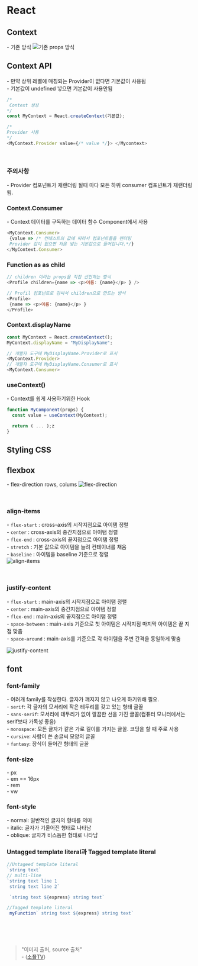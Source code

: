 # React

## Context
\- 기존 방식
![기존 props 방식](imgs/20230406-02.png) 

## Context API
\- 만약 상위 레벨에 매칭되는 Provider이 없다면 기본값이 사용됨   
\- 기본값이 undefined 넣으면 기본값이 사용안됨
```javascript
/*
 Context 생성 
*/
const MyContext = React.createContext(기본값);

/*
Provider 사용
*/
<MyContext.Provider value={/* value */}> </Mycontext>
```

<br />

### 주의사항
\- Provider 컴포넌트가 재랜더링 될때 마다 모든 하위 consumer 컴포넌트가 재랜더링 됨.

### Context.Consumer
\- Context 데이터를 구독하는 데이터 함수 Component에서 사용
```javascript
<MyContext.Consumer>
 {value => /* 컨테스트의 값에 따라서 컴포넌트들을 렌더링  
 Provider 값이 없으면 처음 넣는 기본값으로 들어갑니다.*/}
</MyContext.Consumer>
```

### Function as as child
```javascript
// children 이라는 props을 직접 선언하는 방식
<Profile children={name => <p>이름: {name}</p> } />

// Profil 컴포넌트로 감싸서 children으로 만드는 방식
<Profile>
 {name => <p>이름: {name}</p> }
</Profile>
```

### Context.displayName
```javascript
const MyContext = React.createContext();
MyContext.displayName = "MyDisplayName";

// 개발자 도구에 MyDisplayName.Provider로 표시
<MyContext.Provider>
// 개발자 도구에 MyDisplayName.Consumer로 표시
<MyContext.Consumer>
```

### useContext()
\- Context를 쉽게 사용하기위한 Hook
```javascript
function MyComponent(props) {
  const value = useContext(MyContext);

  return ( ... );z
}
```
## Styling CSS

## flexbox
\- flex-direction rows, colums
![flex-direction](imgs/20230406-03.png)

<br />

### align-items
\- `flex-start` : cross-axis의 시작지점으로 아이탬 정렬   
\- `center` : cross-axis의 중간지점으로 아이탬 정렬   
\- `flex-end` : cross-axis의 끝지점으로 아이탬 정렬   
\- `stretch` :  기본 값으로 아이템을 늘려 컨테이너를 채움  
\- `baseline` : 아이템을 baseline 기준으로 정렬   
![align-items](imgs/20230406-04.png)

<br />

### justify-content
\- `flex-start` : main-axis의 시작지점으로 아이탬 정렬   
\- `center` : main-axis의 중간지점으로 아이탬 정렬   
\- `flex-end` : main-axis의 끝지점으로 아이탬 정렬   
\- `space-between` : main-axis 기준으로 첫 아이탬은 시작지점 마지막 아이템은 끝 지점 맞춤   
\- `space-around` : main-axis를 기준으로 각 아이템을 주변 간격을 동일하게 맞춤   

![justify-content](imgs/20230406-05.png)

## font

### font-family
\- 여러개 family를 작성한다. 글자가 꺠지지 않고 나오게 하기위해 필요.   
\- `serif`: 각 글자의 모서리에 작은 테두리를 갖고 있는 형태 글꼴   
\- `sans-serif`: 모서리에 테두리가 없이 깔끔한 선을 가진 글꼴(컴퓨터 모니터에서는 serif보다 가독성 좋음)   
\- `monospace`: 모든 글자가 같은 가로 길이를 가지는 글꼴. 코딩을 할 때 주로 사용   
\- `cursive`: 사람이 쓴 손글씨 모양의 글꼴   
\- `fantasy`: 장식이 들어간 형태의 글꼴    

### font-size
\- px   
\- em == 16px  
\- rem   
\- vw  

### font-style
\- normal: 일반적인 글자의 형태를 의미   
\- italic: 글자가 기울어진 형태로 나타남   
\- oblique: 글자가 비스듬한 형태로 나타남   


### Untagged template literal과 Tagged template literal
```javascript
//Untageed template literal
`string text`
// multi-line
`string text line 1
 string text line 2`

 `string text ${express} string text`

//Tagged template literal
 myFunction` string text ${express} string text`

```

<br />

<br/>
<br/>

> "이미지 출처, source 출처"  
> \- ([소플TV](https://www.youtube.com/@TV-wq6zp))
